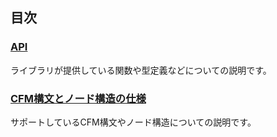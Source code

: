 ## 目次

### [API](api.md)
ライブラリが提供している関数や型定義などについての説明です。

### [CFM構文とノード構造の仕様](syntax.md)
サポートしているCFM構文やノード構造についての説明です。
